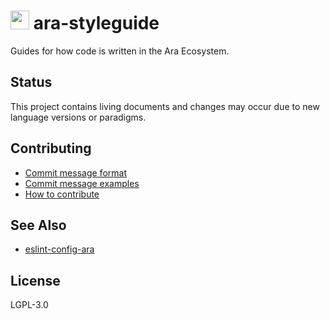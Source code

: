 <img src="https://github.com/AraBlocks/docs/blob/master/ara.png" width="30" height="30" /> ara-styleguide
========

Guides for how code is written in the Ara Ecosystem.

## Status

This project contains living documents and changes may occur due to new language versions or paradigms.

## Contributing
- [Commit message format](https://github.com/AraBlocks/docs/blob/master/.github/COMMIT_FORMAT.md)
- [Commit message examples](https://github.com/AraBlocks/docs/blob/master/.github/COMMIT_FORMAT_EXAMPLES.md)
- [How to contribute](https://github.com/AraBlocks/docs/blob/master/.github/CONTRIBUTING.md)

## See Also
- [eslint-config-ara](https://github.com/arablocks/eslint-config-ara)

## License
LGPL-3.0
